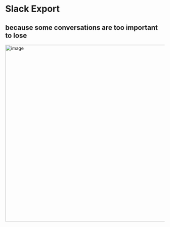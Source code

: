 # Slack Export

## because some conversations are too important to lose

<img width="558" alt="image" src="https://github.com/SecurityFodder/slack_export/assets/22562788/4f9f2511-9bf0-40e5-9976-5136717e8f94">
